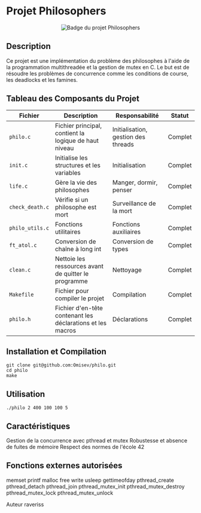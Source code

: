 # **Projet Philosophers**

<div align="center">
  <img src="https://github.com/byaliego/42-project-badges/raw/main/badges/philosopherse.png" alt="Badge du projet Philosophers">
</div>

## Description
Ce projet est une implémentation du problème des philosophes à l'aide de la programmation multithreadée et la gestion de mutex en C. Le but est de résoudre les problèmes de concurrence comme les conditions de course, les deadlocks et les famines.

## Tableau des Composants du Projet

| Fichier             | Description                                                             | Responsabilité                                  | Statut    |
|---------------------|-------------------------------------------------------------------------|-------------------------------------------------|-----------|
| `philo.c`           | Fichier principal, contient la logique de haut niveau                   | Initialisation, gestion des threads             | Complet   |
| `init.c`            | Initialise les structures et les variables                              | Initialisation                                  | Complet   |
| `life.c`            | Gère la vie des philosophes                                             | Manger, dormir, penser                           | Complet   |
| `check_death.c`     | Vérifie si un philosophe est mort                                       | Surveillance de la mort                          | Complet   |
| `philo_utils.c`     | Fonctions utilitaires                                                    | Fonctions auxiliaires                            | Complet   |
| `ft_atol.c`         | Conversion de chaîne à long int                                         | Conversion de types                              | Complet   |
| `clean.c`           | Nettoie les ressources avant de quitter le programme                    | Nettoyage                                        | Complet   |
| `Makefile`          | Fichier pour compiler le projet                                          | Compilation                                      | Complet   |
| `philo.h`           | Fichier d'en-tête contenant les déclarations et les macros               | Déclarations                                    | Complet   |



## Installation et Compilation
```
git clone git@github.com:Omisev/philo.git
cd philo
make
```

## Utilisation
```
./philo 2 400 100 100 5
```

## Caractéristiques
Gestion de la concurrence avec pthread et mutex
Robustesse et absence de fuites de mémoire
Respect des normes de l'école 42

## Fonctions externes autorisées
memset
printf
malloc
free
write
usleep
gettimeofday
pthread_create
pthread_detach
pthread_join
pthread_mutex_init
pthread_mutex_destroy
pthread_mutex_lock
pthread_mutex_unlock

Auteur
raveriss
